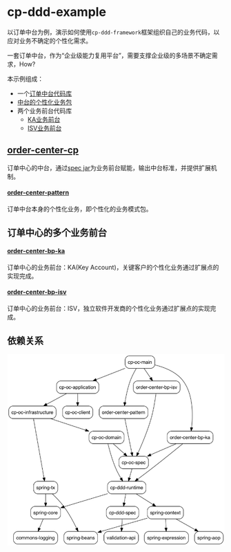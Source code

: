 # cp-ddd-example

以订单中台为例，演示如何使用`cp-ddd-framework`框架组织自己的业务代码，以应对业务不确定的个性化需求。

一套订单中台，作为“企业级能力复用平台”，需要支撑企业级的多场景不确定需求，How?

本示例组成：
- 一个[订单中台代码库](order-center-cp)
- [中台的个性化业务包](order-center-pattern)
- 两个业务前台代码库
   - [KA业务前台](order-center-bp-ka)
   - [ISV业务前台](order-center-bp-isv)

## [order-center-cp](order-center-cp)

订单中心的中台，通过[spec jar](order-center-cp/cp-oc-spec)为业务前台赋能，输出中台标准，并提供扩展机制。

#### [order-center-pattern](order-center-pattern)

订单中台本身的个性化业务，即个性化的业务模式包。

## 订单中心的多个业务前台

#### [order-center-bp-ka](order-center-bp-ka)

订单中心的业务前台：KA(Key Account)，关键客户的个性化业务通过扩展点的实现完成。

#### [order-center-bp-isv](order-center-bp-isv)

订单中心的业务前台：ISV，独立软件开发商的个性化业务通过扩展点的实现完成。

## 依赖关系

![](/doc/assets/img/ddd-depgraph.png)
